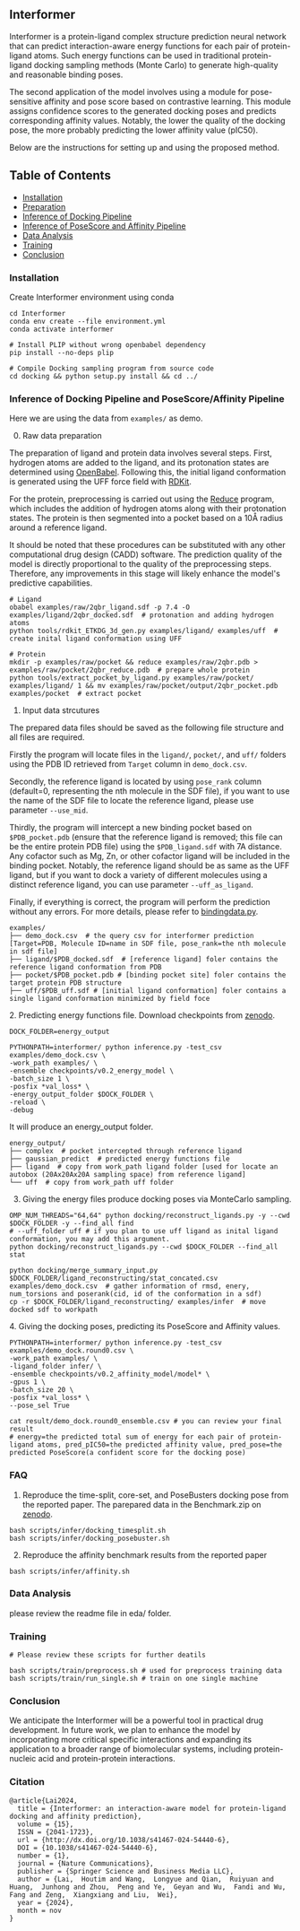 Interformer
--------------------
Interformer is a protein-ligand complex structure prediction neural network that can predict interaction-aware energy functions for each pair of protein-ligand atoms. Such energy functions can be used in traditional protein-ligand docking sampling methods (Monte Carlo) to generate high-quality and reasonable binding poses.

The second application of the model involves using a module for pose-sensitive affinity and pose score based on contrastive learning. 
This  module assigns confidence scores to the generated docking poses and predicts corresponding affinity values. Notably, the lower the quality of the docking pose, the more probably predicting the lower affinity value (pIC50).

Below are the instructions for setting up and using the proposed method.

## Table of Contents

- [Installation](#set-up)
- [Preparation](#prepare)
- [Inference of Docking Pipeline](#docking)
- [Inference of PoseScore and Affinity Pipeline](#affinity)
- [Data Analysis](#Data-Analysis)
- [Training](#training)
- [Conclusion](#conclusion)

<a id="set-up"></a>

### Installation

Create Interformer environment using conda

```
cd Interformer
conda env create --file environment.yml
conda activate interformer

# Install PLIP without wrong openbabel dependency
pip install --no-deps plip

# Compile Docking sampling program from source code
cd docking && python setup.py install && cd ../
```


### Inference of Docking Pipeline and PoseScore/Affinity Pipeline
<a id="prepare"></a>
Here we are using the data from `examples/` as demo.

0. Raw data preparation

The preparation of ligand and protein data involves several steps. First, hydrogen atoms are added to the ligand, and its protonation states are determined using [OpenBabel](https://github.com/openbabel/openbabel). Following this, the initial ligand conformation is generated using the UFF force field with [RDKit](https://github.com/rdkit/rdkit).

For the protein, preprocessing is carried out using the [Reduce](https://github.com/rlabduke/reduce) program, which includes the addition of hydrogen atoms along with their protonation states. The protein is then segmented into a pocket based on a 10Å radius around a reference ligand.

It should be noted that these procedures can be substituted with any other computational drug design (CADD) software. The prediction quality of the model is directly proportional to the quality of the preprocessing steps. Therefore, any improvements in this stage will likely enhance the model's predictive capabilities.

```
# Ligand
obabel examples/raw/2qbr_ligand.sdf -p 7.4 -O examples/ligand/2qbr_docked.sdf  # protonation and adding hydrogen atoms
python tools/rdkit_ETKDG_3d_gen.py examples/ligand/ examples/uff  # create inital ligand conformation using UFF

# Protein
mkdir -p examples/raw/pocket && reduce examples/raw/2qbr.pdb > examples/raw/pocket/2qbr_reduce.pdb  # prepare whole protein
python tools/extract_pocket_by_ligand.py examples/raw/pocket/ examples/ligand/ 1 && mv examples/raw/pocket/output/2qbr_pocket.pdb examples/pocket  # extract pocket 
```

1. Input data strcutures

The prepared data files should be saved as the following file structure and all files are required.

Firstly the program will locate files in the `ligand/`, `pocket/`, and `uff/` folders using the PDB ID retrieved from `Target` column in `demo_dock.csv`.

Secondly, the reference ligand is located by using `pose_rank` column (default=0, representing the nth molecule in the SDF file), if you want to use the name of the SDF file to locate the reference ligand, please use parameter `--use_mid`.

Thirdly, the program will intercept a new binding pocket based on `$PDB_pocket.pdb` (ensure that the reference ligand is removed; this file can be the entire protein PDB file) using the `$PDB_ligand.sdf` with 7A distance. Any cofactor such as Mg, Zn, or other cofactor ligand will be included in the binding pocket. Notably, the reference ligand should be as same as the UFF ligand, but if you want to dock a variety of different molecules using a distinct reference ligand, you can use parameter `--uff_as_ligand`.

Finally, if everything is correct, the program will perform the prediction without any errors. For more details, please refer to [bindingdata.py](https://github.com/tencent-ailab/Interformer/blob/master/interformer/data/dataset/bindingdata.py).
```
examples/
├── demo_dock.csv  # the query csv for interformer prediction [Target=PDB, Molecule ID=name in SDF file, pose_rank=the nth molecule in sdf file]
├── ligand/$PDB_docked.sdf  # [reference ligand] foler contains the reference ligand conformation from PDB
├── pocket/$PDB_pocket.pdb # [binding pocket site] foler contains the target protein PDB structure 
├── uff/$PDB_uff.sdf # [initial ligand conformation] foler contains a single ligand conformation minimized by field foce
```
<a id="docking"></a>
2. Predicting energy functions file. Download checkpoints from [zenodo](https://zenodo.org/doi/10.5281/zenodo.10828798).

```
DOCK_FOLDER=energy_output

PYTHONPATH=interformer/ python inference.py -test_csv examples/demo_dock.csv \
-work_path examples/ \
-ensemble checkpoints/v0.2_energy_model \
-batch_size 1 \
-posfix *val_loss* \
-energy_output_folder $DOCK_FOLDER \
-reload \
-debug
```

It will produce an energy_output folder.

```
energy_output/
├── complex  # pocket intercepted through reference ligand
├── gaussian_predict  # predicted energy functions file
├── ligand  # copy from work_path ligand folder [used for locate an autobox (20Ax20Ax20A sampling space) from reference ligand]
└── uff  # copy from work_path uff folder
```

3. Giving the energy files produce docking poses via MonteCarlo sampling.

```
OMP_NUM_THREADS="64,64" python docking/reconstruct_ligands.py -y --cwd $DOCK_FOLDER -y --find_all find
# --uff_folder uff # if you plan to use uff ligand as inital ligand conformation, you may add this argument.
python docking/reconstruct_ligands.py --cwd $DOCK_FOLDER --find_all stat

python docking/merge_summary_input.py $DOCK_FOLDER/ligand_reconstructing/stat_concated.csv examples/demo_dock.csv  # gather information of rmsd, enery, num_torsions and poserank(cid, id of the conformation in a sdf)
cp -r $DOCK_FOLDER/ligand_reconstructing/ examples/infer  # move docked sdf to workpath
```
<a id="affinity"></a>
4. Giving the docking poses, predicting its PoseScore and Affinity values.

```
PYTHONPATH=interformer/ python inference.py -test_csv examples/demo_dock.round0.csv \
-work_path examples/ \
-ligand_folder infer/ \
-ensemble checkpoints/v0.2_affinity_model/model* \
-gpus 1 \
-batch_size 20 \
-posfix *val_loss* \
--pose_sel True

cat result/demo_dock.round0_ensemble.csv # you can review your final result
# energy=the predicted total sum of energy for each pair of protein-ligand atoms, pred_pIC50=the predicted affinity value, pred_pose=the predicted PoseScore(a confident score for the docking pose)
```

### FAQ

1. Reproduce the time-split, core-set, and PoseBusters docking pose from the reported paper. The parepared data in the Benchmark.zip on [zenodo](https://zenodo.org/doi/10.5281/zenodo.10828798). 

```
bash scripts/infer/docking_timesplit.sh
bash scripts/infer/docking_posebuster.sh
```
2. Reproduce the affinity benchmark results from the reported paper

```
bash scripts/infer/affinity.sh
```

<a id="Data-Analysis"></a>

### Data Analysis

please review the readme file in eda/ folder.

<a id="training"></a>

### Training

```
# Please review these scripts for further deatils

bash scripts/train/preprocess.sh # used for preprocess training data
bash scripts/train/run_single.sh # train on one single machine
```

<a id="conclusion"></a>

### Conclusion

We anticipate the Interformer will be a powerful tool in practical drug development. In future work, we plan to enhance the model by incorporating more critical specific interactions and expanding its application to a broader range of biomolecular systems, including protein-nucleic acid and protein-protein interactions.


### Citation
```
@article{Lai2024,
  title = {Interformer: an interaction-aware model for protein-ligand docking and affinity prediction},
  volume = {15},
  ISSN = {2041-1723},
  url = {http://dx.doi.org/10.1038/s41467-024-54440-6},
  DOI = {10.1038/s41467-024-54440-6},
  number = {1},
  journal = {Nature Communications},
  publisher = {Springer Science and Business Media LLC},
  author = {Lai,  Houtim and Wang,  Longyue and Qian,  Ruiyuan and Huang,  Junhong and Zhou,  Peng and Ye,  Geyan and Wu,  Fandi and Wu,  Fang and Zeng,  Xiangxiang and Liu,  Wei},
  year = {2024},
  month = nov 
}
```
